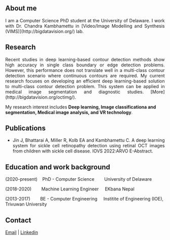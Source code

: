 ## About me
<p style="text-align: justify;">
I am a Computer Science PhD student at the University of Delaware. I work with Dr. Chandra Kambhamettu in [Video/Image Modelling and Synthesis (VIMS)](http://bigdatavision.org/) lab.
</p>

## Research
<p style="text-align: justify;">
Recent studies in deep learning-based contour detection methods show high accuracy in single class boundary or edge detection problems. However, this performance does not translate well in a multi-class contour detection scenario where continuous contours are required. My current research focuses on developing an efficient deep learning-based solution to multi-class contour detection problem. This system can be applied in medical image segmentation and diagnostic studies. [More](http://bigdatavision.org/octimg/).


My research interest includes **Deep learning, Image classificationa and segmentation, Medical image analysis, and VR technology**.
</p>

## Publications

<ul style="text-align: justify;">
<li>Jin J, Bhattarai A, Miller R, Kolb EA and Kambhamettu C. A deep learning system for sickle cell retinopathy detection using retinal OCT images from children with sickle cell disease. IOVS 2022:ARVO E-Abstract. </li>
</ul>

## Education and work background
(2020-present)&nbsp;&nbsp;&nbsp; PhD - Computer Science&nbsp;&nbsp;&nbsp;&nbsp;&nbsp;&nbsp;&nbsp;&nbsp;University of Delaware

(2018-2020)&nbsp;&nbsp;&nbsp;&nbsp;&nbsp;&nbsp;&nbsp;&nbsp;Machine Learning Engineer&nbsp;&nbsp;&nbsp;&nbsp;&nbsp;EKbana Nepal

(2013-2017)&nbsp;&nbsp;&nbsp;&nbsp;&nbsp;&nbsp;&nbsp;&nbsp;BE - Computer Engineering&nbsp;&nbsp;&nbsp;&nbsp;&nbsp;Institite of Engineering (IOE), Trivuwan University

## Contact 

[Email](ashutab@udel.edu) | [Linkedin](https://www.linkedin.com/in/ashuta-bhattarai-63579723/)
